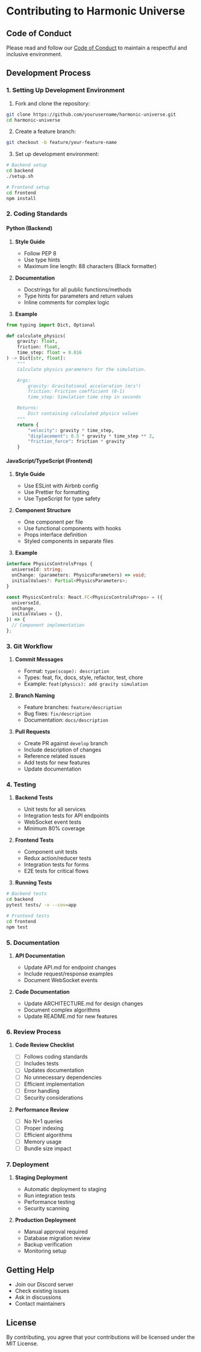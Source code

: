 # Contributing to Harmonic Universe

## Code of Conduct

Please read and follow our [Code of Conduct](CODE_OF_CONDUCT.md) to maintain a respectful and inclusive environment.

## Development Process

### 1. Setting Up Development Environment

1. Fork and clone the repository:

```bash
git clone https://github.com/yourusername/harmonic-universe.git
cd harmonic-universe
```

2. Create a feature branch:

```bash
git checkout -b feature/your-feature-name
```

3. Set up development environment:

```bash
# Backend setup
cd backend
./setup.sh

# Frontend setup
cd frontend
npm install
```

### 2. Coding Standards

#### Python (Backend)

1. **Style Guide**

   - Follow PEP 8
   - Use type hints
   - Maximum line length: 88 characters (Black formatter)

2. **Documentation**

   - Docstrings for all public functions/methods
   - Type hints for parameters and return values
   - Inline comments for complex logic

3. **Example**

```python
from typing import Dict, Optional

def calculate_physics(
    gravity: float,
    friction: float,
    time_step: float = 0.016
) -> Dict[str, float]:
    """
    Calculate physics parameters for the simulation.

    Args:
        gravity: Gravitational acceleration (m/s²)
        friction: Friction coefficient (0-1)
        time_step: Simulation time step in seconds

    Returns:
        Dict containing calculated physics values
    """
    return {
        "velocity": gravity * time_step,
        "displacement": 0.5 * gravity * time_step ** 2,
        "friction_force": friction * gravity
    }
```

#### JavaScript/TypeScript (Frontend)

1. **Style Guide**

   - Use ESLint with Airbnb config
   - Use Prettier for formatting
   - Use TypeScript for type safety

2. **Component Structure**

   - One component per file
   - Use functional components with hooks
   - Props interface definition
   - Styled components in separate files

3. **Example**

```typescript
interface PhysicsControlsProps {
  universeId: string;
  onChange: (parameters: PhysicsParameters) => void;
  initialValues?: Partial<PhysicsParameters>;
}

const PhysicsControls: React.FC<PhysicsControlsProps> = ({
  universeId,
  onChange,
  initialValues = {},
}) => {
  // Component implementation
};
```

### 3. Git Workflow

1. **Commit Messages**

   - Format: `type(scope): description`
   - Types: feat, fix, docs, style, refactor, test, chore
   - Example: `feat(physics): add gravity simulation`

2. **Branch Naming**

   - Feature branches: `feature/description`
   - Bug fixes: `fix/description`
   - Documentation: `docs/description`

3. **Pull Requests**
   - Create PR against `develop` branch
   - Include description of changes
   - Reference related issues
   - Add tests for new features
   - Update documentation

### 4. Testing

1. **Backend Tests**

   - Unit tests for all services
   - Integration tests for API endpoints
   - WebSocket event tests
   - Minimum 80% coverage

2. **Frontend Tests**

   - Component unit tests
   - Redux action/reducer tests
   - Integration tests for forms
   - E2E tests for critical flows

3. **Running Tests**

```bash
# Backend tests
cd backend
pytest tests/ -v --cov=app

# Frontend tests
cd frontend
npm test
```

### 5. Documentation

1. **API Documentation**

   - Update API.md for endpoint changes
   - Include request/response examples
   - Document WebSocket events

2. **Code Documentation**
   - Update ARCHITECTURE.md for design changes
   - Document complex algorithms
   - Update README.md for new features

### 6. Review Process

1. **Code Review Checklist**

   - [ ] Follows coding standards
   - [ ] Includes tests
   - [ ] Updates documentation
   - [ ] No unnecessary dependencies
   - [ ] Efficient implementation
   - [ ] Error handling
   - [ ] Security considerations

2. **Performance Review**
   - [ ] No N+1 queries
   - [ ] Proper indexing
   - [ ] Efficient algorithms
   - [ ] Memory usage
   - [ ] Bundle size impact

### 7. Deployment

1. **Staging Deployment**

   - Automatic deployment to staging
   - Run integration tests
   - Performance testing
   - Security scanning

2. **Production Deployment**
   - Manual approval required
   - Database migration review
   - Backup verification
   - Monitoring setup

## Getting Help

- Join our Discord server
- Check existing issues
- Ask in discussions
- Contact maintainers

## License

By contributing, you agree that your contributions will be licensed under the MIT License.
